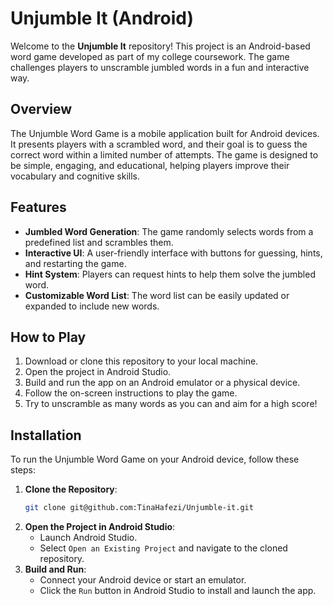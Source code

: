 # Unjumble It (Android)

Welcome to the **Unjumble It** repository! This project is an Android-based word game developed as part of my college coursework. The game challenges players to unscramble jumbled words in a fun and interactive way.

## Overview

The Unjumble Word Game is a mobile application built for Android devices. It presents players with a scrambled word, and their goal is to guess the correct word within a limited number of attempts. The game is designed to be simple, engaging, and educational, helping players improve their vocabulary and cognitive skills.

## Features

- **Jumbled Word Generation**: The game randomly selects words from a predefined list and scrambles them.
- **Interactive UI**: A user-friendly interface with buttons for guessing, hints, and restarting the game.
- **Hint System**: Players can request hints to help them solve the jumbled word.
- **Customizable Word List**: The word list can be easily updated or expanded to include new words.


## How to Play

1. Download or clone this repository to your local machine.
2. Open the project in Android Studio.
3. Build and run the app on an Android emulator or a physical device.
4. Follow the on-screen instructions to play the game.
5. Try to unscramble as many words as you can and aim for a high score!

## Installation

To run the Unjumble Word Game on your Android device, follow these steps:

1. **Clone the Repository**:
   ```bash
   git clone git@github.com:TinaHafezi/Unjumble-it.git
   ```
2. **Open the Project in Android Studio**:
   - Launch Android Studio.
   - Select `Open an Existing Project` and navigate to the cloned repository.
3. **Build and Run**:
   - Connect your Android device or start an emulator.
   - Click the `Run` button in Android Studio to install and launch the app.
